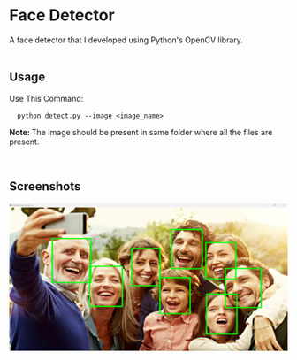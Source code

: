 # Face Detector
A face detector that I developed using Python's OpenCV library.
<br>
<br>
<h2>Usage</h2>

Use This Command:
  
      python detect.py --image <image_name>

<p><b>Note: </b>The Image should be present in same folder where all the files are present.</p> 
<br>
<h2>Screenshots</h2>
<img src="https://github.com/emirhantuygun/Face_Detector/blob/main/Example/ss1.png">

